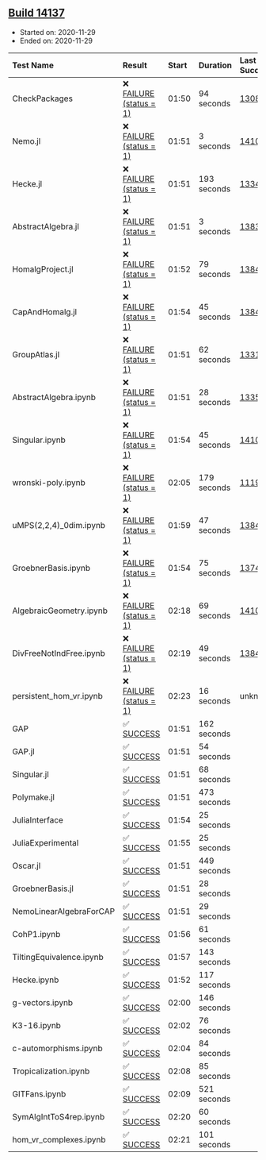 ## [Build 14137](https://oscarci.mathematik.uni-kl.de/job/oscar/14137/)

* Started on: 2020-11-29
* Ended on: 2020-11-29

| Test Name    | Result | Start | Duration | Last Success | First Failure |
|:-------------|:-------|:------|:---------|:-------------|:--------------|
| CheckPackages | ❌ [FAILURE (status = 1)](https://oscarci.mathematik.uni-kl.de/job/oscar/14137/artifact/logs/build-14137/CheckPackages.log) | 01:50 | 94 seconds | [13085](https://oscarci.mathematik.uni-kl.de/job/oscar/13085/) | [13086](https://oscarci.mathematik.uni-kl.de/job/oscar/13086/) |
| Nemo.jl | ❌ [FAILURE (status = 1)](https://oscarci.mathematik.uni-kl.de/job/oscar/14137/artifact/logs/build-14137/Nemo.jl.log) | 01:51 | 3 seconds | [14101](https://oscarci.mathematik.uni-kl.de/job/oscar/14101/) | [14102](https://oscarci.mathematik.uni-kl.de/job/oscar/14102/) |
| Hecke.jl | ❌ [FAILURE (status = 1)](https://oscarci.mathematik.uni-kl.de/job/oscar/14137/artifact/logs/build-14137/Hecke.jl.log) | 01:51 | 193 seconds | [13341](https://oscarci.mathematik.uni-kl.de/job/oscar/13341/) | [13342](https://oscarci.mathematik.uni-kl.de/job/oscar/13342/) |
| AbstractAlgebra.jl | ❌ [FAILURE (status = 1)](https://oscarci.mathematik.uni-kl.de/job/oscar/14137/artifact/logs/build-14137/AbstractAlgebra.jl.log) | 01:51 | 3 seconds | [13837](https://oscarci.mathematik.uni-kl.de/job/oscar/13837/) | [13838](https://oscarci.mathematik.uni-kl.de/job/oscar/13838/) |
| HomalgProject.jl | ❌ [FAILURE (status = 1)](https://oscarci.mathematik.uni-kl.de/job/oscar/14137/artifact/logs/build-14137/HomalgProject.jl.log) | 01:52 | 79 seconds | [13845](https://oscarci.mathematik.uni-kl.de/job/oscar/13845/) | [13846](https://oscarci.mathematik.uni-kl.de/job/oscar/13846/) |
| CapAndHomalg.jl | ❌ [FAILURE (status = 1)](https://oscarci.mathematik.uni-kl.de/job/oscar/14137/artifact/logs/build-14137/CapAndHomalg.jl.log) | 01:54 | 45 seconds | [13845](https://oscarci.mathematik.uni-kl.de/job/oscar/13845/) | [13846](https://oscarci.mathematik.uni-kl.de/job/oscar/13846/) |
| GroupAtlas.jl | ❌ [FAILURE (status = 1)](https://oscarci.mathematik.uni-kl.de/job/oscar/14137/artifact/logs/build-14137/GroupAtlas.jl.log) | 01:51 | 62 seconds | [13311](https://oscarci.mathematik.uni-kl.de/job/oscar/13311/) | [13312](https://oscarci.mathematik.uni-kl.de/job/oscar/13312/) |
| AbstractAlgebra.ipynb | ❌ [FAILURE (status = 1)](https://oscarci.mathematik.uni-kl.de/job/oscar/14137/artifact/logs/build-14137/AbstractAlgebra.ipynb.log) | 01:51 | 28 seconds | [13355](https://oscarci.mathematik.uni-kl.de/job/oscar/13355/) | [13356](https://oscarci.mathematik.uni-kl.de/job/oscar/13356/) |
| Singular.ipynb | ❌ [FAILURE (status = 1)](https://oscarci.mathematik.uni-kl.de/job/oscar/14137/artifact/logs/build-14137/Singular.ipynb.log) | 01:54 | 45 seconds | [14101](https://oscarci.mathematik.uni-kl.de/job/oscar/14101/) | [14102](https://oscarci.mathematik.uni-kl.de/job/oscar/14102/) |
| wronski-poly.ipynb | ❌ [FAILURE (status = 1)](https://oscarci.mathematik.uni-kl.de/job/oscar/14137/artifact/logs/build-14137/wronski-poly.ipynb.log) | 02:05 | 179 seconds | [11192](https://oscarci.mathematik.uni-kl.de/job/oscar/11192/) | [11193](https://oscarci.mathematik.uni-kl.de/job/oscar/11193/) |
| uMPS(2,2,4)_0dim.ipynb | ❌ [FAILURE (status = 1)](https://oscarci.mathematik.uni-kl.de/job/oscar/14137/artifact/logs/build-14137/uMPS-2-2-4-_0dim.ipynb.log) | 01:59 | 47 seconds | [13841](https://oscarci.mathematik.uni-kl.de/job/oscar/13841/) | [13842](https://oscarci.mathematik.uni-kl.de/job/oscar/13842/) |
| GroebnerBasis.ipynb | ❌ [FAILURE (status = 1)](https://oscarci.mathematik.uni-kl.de/job/oscar/14137/artifact/logs/build-14137/GroebnerBasis.ipynb.log) | 01:54 | 75 seconds | [13748](https://oscarci.mathematik.uni-kl.de/job/oscar/13748/) | [13749](https://oscarci.mathematik.uni-kl.de/job/oscar/13749/) |
| AlgebraicGeometry.ipynb | ❌ [FAILURE (status = 1)](https://oscarci.mathematik.uni-kl.de/job/oscar/14137/artifact/logs/build-14137/AlgebraicGeometry.ipynb.log) | 02:18 | 69 seconds | [14101](https://oscarci.mathematik.uni-kl.de/job/oscar/14101/) | [14102](https://oscarci.mathematik.uni-kl.de/job/oscar/14102/) |
| DivFreeNotIndFree.ipynb | ❌ [FAILURE (status = 1)](https://oscarci.mathematik.uni-kl.de/job/oscar/14137/artifact/logs/build-14137/DivFreeNotIndFree.ipynb.log) | 02:19 | 49 seconds | [13845](https://oscarci.mathematik.uni-kl.de/job/oscar/13845/) | [13846](https://oscarci.mathematik.uni-kl.de/job/oscar/13846/) |
| persistent_hom_vr.ipynb | ❌ [FAILURE (status = 1)](https://oscarci.mathematik.uni-kl.de/job/oscar/14137/artifact/logs/build-14137/persistent_hom_vr.ipynb.log) | 02:23 | 16 seconds | unknown | unknown |
| GAP | ✅ [SUCCESS](https://oscarci.mathematik.uni-kl.de/job/oscar/14137/artifact/logs/build-14137/GAP.log) | 01:51 | 162 seconds |  |  |
| GAP.jl | ✅ [SUCCESS](https://oscarci.mathematik.uni-kl.de/job/oscar/14137/artifact/logs/build-14137/GAP.jl.log) | 01:51 | 54 seconds |  |  |
| Singular.jl | ✅ [SUCCESS](https://oscarci.mathematik.uni-kl.de/job/oscar/14137/artifact/logs/build-14137/Singular.jl.log) | 01:51 | 68 seconds |  |  |
| Polymake.jl | ✅ [SUCCESS](https://oscarci.mathematik.uni-kl.de/job/oscar/14137/artifact/logs/build-14137/Polymake.jl.log) | 01:51 | 473 seconds |  |  |
| JuliaInterface | ✅ [SUCCESS](https://oscarci.mathematik.uni-kl.de/job/oscar/14137/artifact/logs/build-14137/JuliaInterface.log) | 01:54 | 25 seconds |  |  |
| JuliaExperimental | ✅ [SUCCESS](https://oscarci.mathematik.uni-kl.de/job/oscar/14137/artifact/logs/build-14137/JuliaExperimental.log) | 01:55 | 25 seconds |  |  |
| Oscar.jl | ✅ [SUCCESS](https://oscarci.mathematik.uni-kl.de/job/oscar/14137/artifact/logs/build-14137/Oscar.jl.log) | 01:51 | 449 seconds |  |  |
| GroebnerBasis.jl | ✅ [SUCCESS](https://oscarci.mathematik.uni-kl.de/job/oscar/14137/artifact/logs/build-14137/GroebnerBasis.jl.log) | 01:51 | 28 seconds |  |  |
| NemoLinearAlgebraForCAP | ✅ [SUCCESS](https://oscarci.mathematik.uni-kl.de/job/oscar/14137/artifact/logs/build-14137/NemoLinearAlgebraForCAP.log) | 01:51 | 29 seconds |  |  |
| CohP1.ipynb | ✅ [SUCCESS](https://oscarci.mathematik.uni-kl.de/job/oscar/14137/artifact/logs/build-14137/CohP1.ipynb.log) | 01:56 | 61 seconds |  |  |
| TiltingEquivalence.ipynb | ✅ [SUCCESS](https://oscarci.mathematik.uni-kl.de/job/oscar/14137/artifact/logs/build-14137/TiltingEquivalence.ipynb.log) | 01:57 | 143 seconds |  |  |
| Hecke.ipynb | ✅ [SUCCESS](https://oscarci.mathematik.uni-kl.de/job/oscar/14137/artifact/logs/build-14137/Hecke.ipynb.log) | 01:52 | 117 seconds |  |  |
| g-vectors.ipynb | ✅ [SUCCESS](https://oscarci.mathematik.uni-kl.de/job/oscar/14137/artifact/logs/build-14137/g-vectors.ipynb.log) | 02:00 | 146 seconds |  |  |
| K3-16.ipynb | ✅ [SUCCESS](https://oscarci.mathematik.uni-kl.de/job/oscar/14137/artifact/logs/build-14137/K3-16.ipynb.log) | 02:02 | 76 seconds |  |  |
| c-automorphisms.ipynb | ✅ [SUCCESS](https://oscarci.mathematik.uni-kl.de/job/oscar/14137/artifact/logs/build-14137/c-automorphisms.ipynb.log) | 02:04 | 84 seconds |  |  |
| Tropicalization.ipynb | ✅ [SUCCESS](https://oscarci.mathematik.uni-kl.de/job/oscar/14137/artifact/logs/build-14137/Tropicalization.ipynb.log) | 02:08 | 85 seconds |  |  |
| GITFans.ipynb | ✅ [SUCCESS](https://oscarci.mathematik.uni-kl.de/job/oscar/14137/artifact/logs/build-14137/GITFans.ipynb.log) | 02:09 | 521 seconds |  |  |
| SymAlgIntToS4rep.ipynb | ✅ [SUCCESS](https://oscarci.mathematik.uni-kl.de/job/oscar/14137/artifact/logs/build-14137/SymAlgIntToS4rep.ipynb.log) | 02:20 | 60 seconds |  |  |
| hom_vr_complexes.ipynb | ✅ [SUCCESS](https://oscarci.mathematik.uni-kl.de/job/oscar/14137/artifact/logs/build-14137/hom_vr_complexes.ipynb.log) | 02:21 | 101 seconds |  |  |
